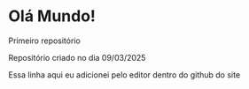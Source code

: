 # Olá Mundo!
 Primeiro repositório 

 Repositório criado no dia 09/03/2025

 Essa linha aqui eu adicionei pelo editor dentro do github do site
